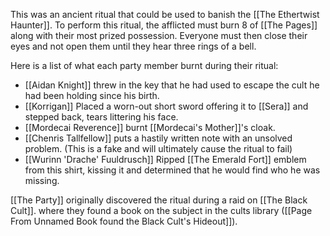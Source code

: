 This was an ancient ritual that could be used to banish the [[The Ethertwist Haunter]]. To perform this ritual, the afflicted must burn 8 of [[The Pages]] along with their most prized possession. Everyone must then close their eyes and not open them until they hear three rings of a bell. 

Here is a list of what each party member burnt during their ritual:
- [[Aidan Knight]] threw in the key that he had used to escape the cult he had been holding since his birth. 
- [[Korrigan]] Placed a worn-out short sword offering it to [[Sera]] and stepped back, tears littering his face. 
- [[Mordecai Reverence]] burnt [[Mordecai's Mother]]'s cloak.
- [[Chenris Tallfellow]] puts a hastily written note with an unsolved problem. (This is a fake and will ultimately cause the ritual to fail)
- [[Wurinn 'Drache' Fuuldrusch]] Ripped [[The Emerald Fort]] emblem from this shirt, kissing it and determined that he would find who he was missing.

[[The Party]] originally discovered the ritual during a raid on [[The Black Cult]]. where they found a book on the subject in the cults library ([[Page From Unnamed Book found the Black Cult's Hideout]]). 
